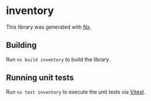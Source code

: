 # inventory

This library was generated with [Nx](https://nx.dev).

## Building

Run `nx build inventory` to build the library.

## Running unit tests

Run `nx test inventory` to execute the unit tests via [Vitest](https://vitest.dev/).
